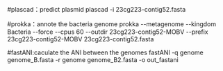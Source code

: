#plascad：predict plasmid
plascad -i 23cg223-contig52.fasta

#prokka：annote the bacteria genome
prokka --metagenome  --kingdom Bacteria --force  --cpus 60 --outdir 23cg223-contig52-MOBV --prefix 23cg223-contig52-MOBV  23cg223-contig52.fasta

#fastANI:caculate the ANI between the genomes
fastANI -q genome genome_B.fasta -r genome genome_B2.fasta  -o out_fastani
